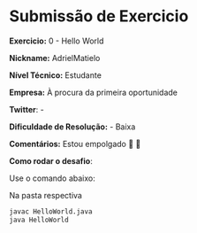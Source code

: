 # Submissão de Exercicio

**Exercicio:** 0 - Hello World

**Nickname:** AdrielMatielo

**Nível Técnico:** Estudante

**Empresa:** À procura da primeira oportunidade 

**Twitter**: -

**Dificuldade de Resolução:** - Baixa

**Comentários:** Estou empolgado 🤩 💜

**Como rodar o desafio**:

Use o comando abaixo:

Na pasta respectiva

```bash
javac HelloWorld.java
java HelloWorld
```
